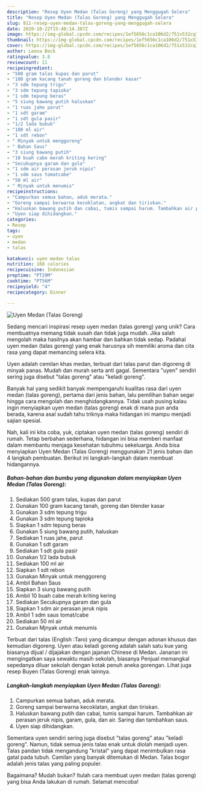 ```yaml
---
description: "Resep Uyen Medan (Talas Goreng) yang Menggugah Selera"
title: "Resep Uyen Medan (Talas Goreng) yang Menggugah Selera"
slug: 811-resep-uyen-medan-talas-goreng-yang-menggugah-selera
date: 2020-10-22T15:40:14.387Z
image: https://img-global.cpcdn.com/recipes/1ef5656c1ca106d2/751x532cq70/uyen-medan-talas-goreng-foto-resep-utama.jpg
thumbnail: https://img-global.cpcdn.com/recipes/1ef5656c1ca106d2/751x532cq70/uyen-medan-talas-goreng-foto-resep-utama.jpg
cover: https://img-global.cpcdn.com/recipes/1ef5656c1ca106d2/751x532cq70/uyen-medan-talas-goreng-foto-resep-utama.jpg
author: Leona Beck
ratingvalue: 3.8
reviewcount: 11
recipeingredient:
- "500 gram talas kupas dan parut"
- "100 gram kacang tanah goreng dan blender kasar"
- "3 sdm tepung trigu"
- "3 sdm tepung tapioka"
- "1 sdm tepung beras"
- "5 siung bawang putih haluskan"
- "1 ruas jahe parut"
- "1 sdt garam"
- "1 sdt gula pasir"
- "1/2 lada bubuk"
- "100 ml air"
- "1 sdt rebon"
- " Minyak untuk menggoreng"
- " Bahan Saus"
- "3 siung bawang putih"
- "10 buah cabe merah kriting kering"
- "Secukupnya garam dan gula"
- "1 sdm air perasan jeruk nipis"
- "1 sdm saus tomatcabe"
- "50 ml air"
- " Mjnyak untuk menumis"
recipeinstructions:
- "Campurkan semua bahan, aduk merata."
- "Goreng sampai berwarna kecoklatan, angkat dan tiriskan."
- "Haluskan bawang putih dan cabai, tumis sampai harum. Tambahkan air perasan jeruk nipis, garam, gula, dan air. Saring dan tambahkan saus."
- "Uyen siap dihidangkan."
categories:
- Resep
tags:
- uyen
- medan
- talas

katakunci: uyen medan talas 
nutrition: 168 calories
recipecuisine: Indonesian
preptime: "PT29M"
cooktime: "PT56M"
recipeyield: "4"
recipecategory: Dinner

---
```



![Uyen Medan (Talas Goreng)](https://img-global.cpcdn.com/recipes/1ef5656c1ca106d2/751x532cq70/uyen-medan-talas-goreng-foto-resep-utama.jpg)

Sedang mencari inspirasi resep uyen medan (talas goreng) yang unik? Cara membuatnya memang tidak susah dan tidak juga mudah. Jika salah mengolah maka hasilnya akan hambar dan bahkan tidak sedap. Padahal uyen medan (talas goreng) yang enak harusnya sih memiliki aroma dan cita rasa yang dapat memancing selera kita.

Uyen adalah cemilan khas medan, terbuat dari talas parut dan digoreng di minyak panas. Mudah dan murah serta anti gagal. Sementara &#34;uyen&#34; sendiri sering juga disebut &#34;talas goreng&#34; atau &#34;keladi goreng&#34;.

Banyak hal yang sedikit banyak mempengaruhi kualitas rasa dari uyen medan (talas goreng), pertama dari jenis bahan, lalu pemilihan bahan segar hingga cara mengolah dan menghidangkannya. Tidak usah pusing kalau ingin menyiapkan uyen medan (talas goreng) enak di mana pun anda berada, karena asal sudah tahu triknya maka hidangan ini mampu menjadi sajian spesial.


Nah, kali ini kita coba, yuk, ciptakan uyen medan (talas goreng) sendiri di rumah. Tetap berbahan sederhana, hidangan ini bisa memberi manfaat dalam membantu menjaga kesehatan tubuhmu sekeluarga. Anda bisa menyiapkan Uyen Medan (Talas Goreng) menggunakan 21 jenis bahan dan 4 langkah pembuatan. Berikut ini langkah-langkah dalam membuat hidangannya.

<!--inarticleads1-->

##### Bahan-bahan dan bumbu yang digunakan dalam menyiapkan Uyen Medan (Talas Goreng):

1. Sediakan 500 gram talas, kupas dan parut
1. Gunakan 100 gram kacang tanah, goreng dan blender kasar
1. Gunakan 3 sdm tepung trigu
1. Gunakan 3 sdm tepung tapioka
1. Siapkan 1 sdm tepung beras
1. Gunakan 5 siung bawang putih, haluskan
1. Sediakan 1 ruas jahe, parut
1. Gunakan 1 sdt garam
1. Sediakan 1 sdt gula pasir
1. Gunakan 1/2 lada bubuk
1. Sediakan 100 ml air
1. Siapkan 1 sdt rebon
1. Gunakan  Minyak untuk menggoreng
1. Ambil  Bahan Saus
1. Siapkan 3 siung bawang putih
1. Ambil 10 buah cabe merah kriting kering
1. Sediakan Secukupnya garam dan gula
1. Siapkan 1 sdm air perasan jeruk nipis
1. Ambil 1 sdm saus tomat/cabe
1. Sediakan 50 ml air
1. Gunakan  Mjnyak untuk menumis


Terbuat dari talas (English :Taro) yang dicampur dengan adonan khusus dan kemudian digoreng. Uyen atau keladi goreng adalah salah satu kue yang biasanya dijual / dijajakan dengan jajanan Chinese di Medan. Jananan ini mengingatkan saya sewaktu masih sekolah, biasanya Penjual memangkal sepedanya diluar sekolah dengan kotak penuh aneka gorengan. Lihat juga resep Buyen (Talas Goreng) enak lainnya. 

<!--inarticleads2-->

##### Langkah-langkah menyiapkan Uyen Medan (Talas Goreng):

1. Campurkan semua bahan, aduk merata.
1. Goreng sampai berwarna kecoklatan, angkat dan tiriskan.
1. Haluskan bawang putih dan cabai, tumis sampai harum. Tambahkan air perasan jeruk nipis, garam, gula, dan air. Saring dan tambahkan saus.
1. Uyen siap dihidangkan.


Sementara uyen sendiri sering juga disebut &#34;talas goreng&#34; atau &#34;keladi goreng&#34;. Namun, tidak semua jenis talas enak untuk diolah menjadi uyen. Talas pandan tidak mengandung &#34;kristal&#34; yang dapat menimbulkan rasa gatal pada tubuh. Camilan yang banyak ditemukan di Medan. Talas bogor adalah jenis talas yang paling populer. 

Bagaimana? Mudah bukan? Itulah cara membuat uyen medan (talas goreng) yang bisa Anda lakukan di rumah. Selamat mencoba!
